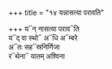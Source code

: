 +++
title = "१४ यन्नासत्या परावति"

+++
य᳓न् नासत्या पराव᳓ति  
य᳓द् वा स्थो᳓ अ᳓धि अ᳓म्बरे  
अ᳓तः सह᳓स्रनिर्णिजा  
र᳓थेना᳓ यातम् अश्विना